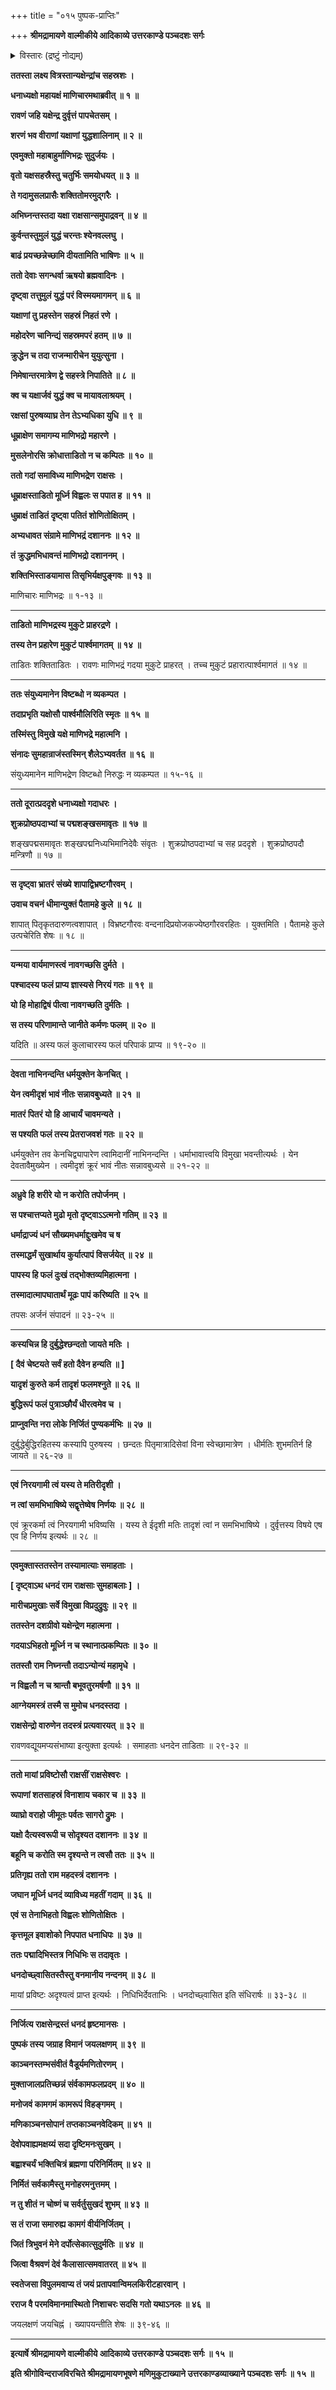 +++
title = "०१५ पुष्पक-प्राप्तिः"

+++
**श्रीमद्रामायणे वाल्मीकीये आदिकाव्ये उत्तरकाण्डे पञ्चदशः सर्गः**

<details><summary>विस्तारः (द्रष्टुं नोद्यम्)</summary>

रावणेन कुबेर-प्रेषित--माणि-भद्र--नामक-यक्षेन्द्र-पराजयः ॥ १ ॥  
ततः कुबेरेण रावणं प्रति गर्हण-पूर्वकं मारीचादि-विद्रावणम् ॥ २ ॥  
रावणेन माया-युद्धेन कुबेर-पराभवन-पूर्वकं  
तदीय-पुष्पकापहरणेन कैलासाद् अवतरणम् ॥ ३ ॥

</details>


**ततस्ता लक्ष्य वित्रस्तान्यक्षेन्द्रांच सहस्रशः ।**

**धनाध्यक्षो महायक्षं माणिचारमथाब्रवीत् ॥ १ ॥**

**रावणं जहि यक्षेन्द्र दुर्वृत्तं पापचेतसम् ।**

**शरणं भव वीराणां यक्षाणां युद्धशालिनाम् ॥ २ ॥**

**एवमुक्तो महाबाहुर्माणिभद्रः सुदुर्जयः ।**

**वृतो यक्षसहस्रैस्तु चतुर्भिः समयोधयत् ॥ ३ ॥**

**ते गदामुसलप्रासैः शक्तितोमरमुद्गरैः ।**

**अभिघ्नन्तस्तदा यक्षा राक्षसान्समुपाद्रवन् ॥ ४ ॥**

**कुर्वन्तस्तुमुलं युद्धं चरन्तः श्येनवल्लघु ।**

**बाढं प्रयच्छन्नेच्छामि दीयतामिति भाषिणः ॥ ५ ॥**

**ततो देवाः सगन्धर्वा ऋषयो ब्रह्मवादिनः ।**

**दृष्ट्वा तत्तुमुलं युद्धं परं विस्मयमागमन् ॥ ६ ॥**

**यक्षाणां तु प्रहस्तेन सहस्रं निहतं रणे ।**

**महोदरेण चानिन्द्यं सहस्रमपरं हतम् ॥ ७ ॥**

**क्रुद्धेन च तदा राजन्मारीचेन युयुत्सुना ।**

**निमेषान्तरमात्रेण द्वे सहस्त्रे निपातिते ॥ ८ ॥**

**क्व च यक्षार्जवं युद्धं क्व च मायावलाश्रयम् ।**

**रक्षसां पुरुषव्याघ्र तेन तेऽभ्यधिका युधि ॥ ९ ॥**

**धूम्राक्षेण समागम्य माणिभद्रो महारणे ।**

**मुसलेनोरसि क्रोधात्ताडितो न च कम्पितः ॥ १० ॥**

**ततो गदां समाविध्य माणिभद्रेण राक्षसः ।**

**धूम्राक्षस्ताडितो मूर्ध्नि विह्वलः स पपात ह ॥ ११ ॥**

**धुम्राक्षं ताडितं दृष्ट्वा पतितं शोणितोक्षितम् ।**

**अभ्यधावत संग्रामे माणिभद्रं दशाननः ॥ १२ ॥**

**तं क्रुद्धमभिधावन्तं माणिभद्रो दशाननम् ।**

**शक्तिभिस्ताडयामास तिसृभिर्यक्षपुङ्गवः ॥ १३ ॥**

माणिचारः माणिभद्रः ॥ १-१३ ॥

****

**ताडितो माणिभद्रस्य मुकुटे प्राहरद्रणे ।**

**तस्य तेन प्रहारेण मुकुटं पार्श्वमागतम् ॥ १४ ॥**

ताडितः शक्तिताडितः । रावणः माणिभद्रं गदया मुकुटे प्राहरत् । तच्च मुकुटं प्रहारात्पार्श्वमागतं ॥ १४ ॥

****

**ततः संयुध्यमानेन विष्टब्धो न व्यकम्पत ।**

**तदाप्रभृति यक्षोसौ पार्श्वमौलिरिति स्मृतः ॥ १५ ॥**

**तस्मिंस्तु विमुखे यक्षे माणिभद्रे महात्मनि ।**

**संनादः सुमहान्राजंस्तस्मिन् शैलेऽभ्यवर्तत ॥ १६ ॥**

संयुध्यमानेन माणिभद्रेण विष्टब्धो निरुद्धः न व्यकम्पत ॥ १५-१६ ॥

****

**ततो दूरात्प्रददृशे धनाध्यक्षो गदाधरः ।**

**शुक्रप्रोष्ठपदाभ्यां च पद्मशङ्खसमावृतः ॥ १७ ॥**

शङ्खपद्मसमावृतः शङ्खपद्मनिध्यभिमानिदेवैः संवृतः । शुक्रप्रोष्ठपदाभ्यां च सह प्रददृशे । शुक्रप्रोष्ठपदौ मन्त्रिणौ ॥ १७ ॥

****

**स दृष्ट्वा भ्रातरं संख्ये शापाद्विभ्रष्टगौरवम् ।**

**उवाच वचनं धीमान्युक्तं पैतामहे कुले ॥ १८ ॥**

शापात् पितृकृतदारुणत्वशापात् । विभ्रष्टगौरवः वन्दनादिप्रयोजकज्येष्ठगौरवरहितः । युक्तमिति । पैतामहे कुले उत्पचेरिति शेषः ॥ १८ ॥

****

**यन्मया वार्यमाणस्त्वं नावगच्छसि दुर्मते ।**

**पश्चादस्य फलं प्राप्य ज्ञास्यसे निरयं गतः ॥ १९ ॥**

**यो हि मोहाद्विषं पीत्वा नावगच्छति दुर्मतिः ।**

**स तस्य परिणामान्ते जानीते कर्मणः फलम् ॥ २० ॥**

यदिति ॥ अस्य फलं कुलाचारस्य फलं परिपाकं प्राप्य ॥ १९-२० ॥

****

**देवता नाभिनन्दन्ति धर्मयुक्तेन केनचित् ।**

**येन त्वमीदृशं भावं नीतः सन्नावबुध्यते ॥ २१ ॥**

**मातरं पितरं यो हि आचार्यं चावमन्यते ।**

**स पश्यति फलं तस्य प्रेतराजवशं गतः ॥ २२ ॥**

धर्मयुक्तेन तव केनचिद्व्यापारेण त्वामिदानीं नाभिनन्दन्ति । धर्माभावात्त्वयि विमुखा भवन्तीत्यर्थः । येन देवतावैमुख्येन । त्वमीदृशं क्रूरं भावं नीतः सन्नावबुध्यसे ॥ २१-२२ ॥

****

**अध्रुवे हि शरीरे यो न करोति तपोर्जनम् ।**

**स पश्चात्तप्यते मुढो मृतो दृष्ट्वाऽऽत्मनो गतिम् ॥ २३ ॥**

**धर्माद्राज्यं धनं सौख्यमधर्माद्दुःखमेव च ष**

**तस्माद्धर्मं सुखार्थाय कुर्यात्पापं विसर्जयेत् ॥ २४ ॥**

**पापस्य हि फलं दुःखं तद्भोक्तव्यमिहात्मना ।**

**तस्मादात्मापघातार्थं मूढः पापं करिष्यति ॥ २५ ॥**

तपसः अर्जनं संपादनं ॥ २३-२५ ॥

****

**कस्यचिन्न हि दुर्बुद्धेश्छन्दतो जायते मतिः ।**

**\[ दैवं चेष्टयते सर्वं हतो दैवेन हन्यति ॥ \]**

**यादृशं कुरुते कर्म तादृशं फलमश्नुते ॥ २६ ॥**

**बुद्धिरूपं फलं पुत्राञ्छौर्यं धीरत्वमेव च ।**

**प्राप्नुवन्ति नरा लोके निर्जितं पुण्यकर्मभिः ॥ २७ ॥**

दुर्बुद्धेर्बुद्धिरहितस्य कस्यापि पुरुषस्य । छन्दतः पितृमात्रादिसेवां विना स्वेच्छामात्रेण । धीर्मतिः शुभमतिर्न हि जायते ॥ २६-२७ ॥

****

**एवं निरयगामी त्वं यस्य ते मतिरीदृशी ।**

**न त्वां समभिभाषिष्ये सद्वृत्तेष्वेष निर्णयः ॥ २८ ॥**

एवं क्रूरकर्मा त्वं निरयगामी भविष्यसि । यस्य ते ईदृशी मतिः तादृशं त्वां न समभिभाषिष्ये । दुर्वृत्तस्य विषये एष एव हि निर्णय इत्यर्थः ॥ २८ ॥

****

**एवमुक्तास्ततस्तेन तस्यामात्याः समाहताः ।**

**\[ दृष्ट्वाऽथ धनदं राम राक्षसाः सुमहाबलाः \] ।**

**मारीचप्रमुखाः सर्वे विमुखा विप्रदुद्रुवुः ॥ २९ ॥**

**ततस्तेन दशग्रीवो यक्षेन्द्रेण महात्मना ।**

**गदयाऽभिहतो मूर्ध्नि न च स्थानात्प्रकम्पितः ॥ ३० ॥**

**ततस्तौ राम निघ्नन्तौ तदाऽन्योन्यं महामृधे ।**

**न विह्वलौ न च श्रान्तौ बभूवतुरमर्षणौ ॥ ३१ ॥**

**आग्नेयमस्त्रं तस्मै स मुमोच धनदस्तदा ।**

**राक्षसेन्द्रो वारुणेन तदस्त्रं प्रत्यवारयत् ॥ ३२ ॥**

रावणवद्यूयमप्यसंभाष्या इत्युक्ता इत्यर्थः । समाहताः धनदेन ताडिताः ॥ २९-३२ ॥

****

**ततो मायां प्रविष्टोसौ राक्षसीं राक्षसेश्वरः ।**

**रूपाणां शतसाहस्रं विनाशाय चकार च ॥ ३३ ॥**

**व्याघ्रो वराहो जीमूतः पर्वतः सागरो द्रुमः ।**

**यक्षो दैत्यस्वरूपी च सोदृश्यत दशाननः ॥ ३४ ॥**

**बहूनि च करोति स्म दृश्यन्ते न त्वसौ ततः ॥ ३५ ॥**

**प्रतिगृह्य ततो राम महदस्त्रं दशाननः ।**

**जघान मूर्ध्नि धनदं व्याविध्य महतीं गदाम् ॥ ३६ ॥**

**एवं स तेनाभिहतो विह्वलः शोणितोक्षितः ।**

**कृत्तमूल इवाशोको निपपात धनाधिपः ॥ ३७ ॥**

**ततः पद्मादिभिस्तत्र निधिभिः स तदावृतः ।**

**धनदोच्छ्वासितस्तैस्तु वनमानीय नन्दनम् ॥ ३८ ॥**

मायां प्रविष्टः अदृश्यत्वं प्राप्त इत्यर्थः । निधिभिर्देवताभिः । धनदोच्छ्वासित इति संधिरार्षः ॥ ३३-३८ ॥

****

**निर्जित्य राक्षसेन्द्रस्तं धनदं हृष्टमानसः ।**

**पुष्पकं तस्य जग्राह विमानं जयलक्षणम् ॥ ३९ ॥**

**काञ्चनस्तम्भसंवीतं वैडूर्यमणितोरणम् ।**

**मुक्ताजालप्रतिच्छन्नं संर्वकामफलप्रदम् ॥ ४० ॥**

**मनोजवं कामगमं कामरूपं विहङ्गमम् ।**

**मणिकाञ्चनसोपानं तप्तकाञ्चनवेदिकम् ॥ ४१ ॥**

**देवोपवाह्यमक्षय्यं सदा दृष्टिमनःसुखम् ।**

**बह्वाश्चर्यं भक्तिचित्रं ब्रह्मणा परिनिर्मितम् ॥ ४२ ॥**

**निर्मितं सर्वकामैस्तु मनोहरमनुत्तमम् ।**

**न तु शीतं न चोष्णं च सर्वर्तुसुखदं शुभम् ॥ ४३ ॥**

**स तं राजा समारुह्य कामगं वीर्यनिर्जितम् ।**

**जितं त्रिभुवनं मेने दर्पोत्सेकात्सुदुर्मतिः ॥ ४४ ॥**

**जित्वा वैश्रवणं देवं कैलासात्समवातरत् ॥ ४५ ॥**

**स्वतेजसा विपुलमवाप्य तं जयं प्रतापवान्विमलकिरीटहारवान् ।**

**रराज वै परमविमानमास्थितो निशाचरः सदसि गतो यथाऽनलः ॥ ४६ ॥**

जयलक्षणं जयचिह्नं । ख्यापयन्तीति शेषः ॥ ३९-४६ ॥

****

**इत्यार्षे श्रीमद्रामायणे वाल्मीकीये आदिकाव्ये उत्तरकाण्डे पञ्चदशः सर्गः ॥ १५ ॥**

**इति श्रीगोविन्दराजविरचिते श्रीमद्रामायणभूषणे मणिमुकुटाख्याने उत्तरकाण्डव्याख्याने पञ्चदशः सर्गः ॥ १५ ॥**
